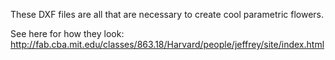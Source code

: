 These DXF files are all that are necessary to create cool parametric flowers.

See here for how they look:
http://fab.cba.mit.edu/classes/863.18/Harvard/people/jeffrey/site/index.html
